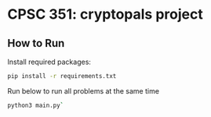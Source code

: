 # CPSC 351: cryptopals project

## How to Run

Install required packages:
```bash
pip install -r requirements.txt
```

Run below to run all problems at the same time 
```bash
python3 main.py` 
```
